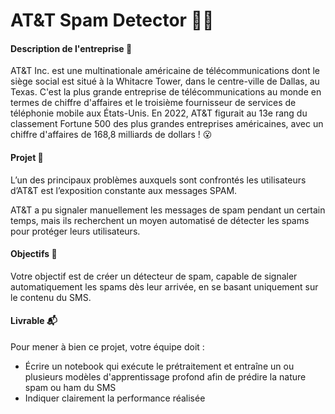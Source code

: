 # AT&T Spam Detector 🕵️‍♀️

#### Description de l'entreprise 📇
AT&T Inc. est une multinationale américaine de télécommunications dont le siège social est situé à la Whitacre Tower, dans le centre-ville de Dallas, au Texas. C'est la plus grande entreprise de télécommunications au monde en termes de chiffre d'affaires et le troisième fournisseur de services de téléphonie mobile aux États-Unis. En 2022, AT&T figurait au 13e rang du classement Fortune 500 des plus grandes entreprises américaines, avec un chiffre d'affaires de 168,8 milliards de dollars ! 😮

#### Projet 🚧
L’un des principaux problèmes auxquels sont confrontés les utilisateurs d’AT&T est l’exposition constante aux messages SPAM.   

AT&T a pu signaler manuellement les messages de spam pendant un certain temps, mais ils recherchent un moyen automatisé de détecter les spams pour protéger leurs utilisateurs.

#### Objectifs 🎯
Votre objectif est de créer un détecteur de spam, capable de signaler automatiquement les spams dès leur arrivée, en se basant uniquement sur le contenu du SMS.

#### Livrable 📬
Pour mener à bien ce projet, votre équipe doit :

- Écrire un notebook qui exécute le prétraitement et entraîne un ou plusieurs modèles d'apprentissage profond afin de prédire la nature spam ou ham du SMS
- Indiquer clairement la performance réalisée
